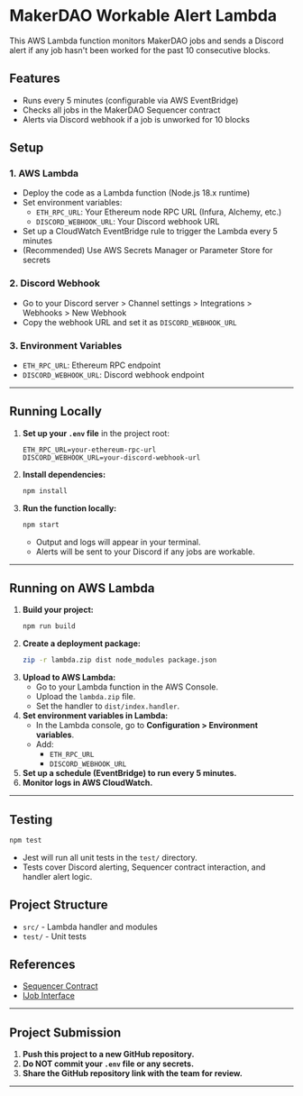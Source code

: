 # MakerDAO Workable Alert Lambda

This AWS Lambda function monitors MakerDAO jobs and sends a Discord alert if any job hasn't been worked for the past 10 consecutive blocks.

## Features
- Runs every 5 minutes (configurable via AWS EventBridge)
- Checks all jobs in the MakerDAO Sequencer contract
- Alerts via Discord webhook if a job is unworked for 10 blocks

## Setup

### 1. AWS Lambda
- Deploy the code as a Lambda function (Node.js 18.x runtime)
- Set environment variables:
  - `ETH_RPC_URL`: Your Ethereum node RPC URL (Infura, Alchemy, etc.)
  - `DISCORD_WEBHOOK_URL`: Your Discord webhook URL
- Set up a CloudWatch EventBridge rule to trigger the Lambda every 5 minutes
- (Recommended) Use AWS Secrets Manager or Parameter Store for secrets

### 2. Discord Webhook
- Go to your Discord server > Channel settings > Integrations > Webhooks > New Webhook
- Copy the webhook URL and set it as `DISCORD_WEBHOOK_URL`

### 3. Environment Variables
- `ETH_RPC_URL`: Ethereum RPC endpoint
- `DISCORD_WEBHOOK_URL`: Discord webhook endpoint

---

## Running Locally

1. **Set up your `.env` file** in the project root:
    ```
    ETH_RPC_URL=your-ethereum-rpc-url
    DISCORD_WEBHOOK_URL=your-discord-webhook-url
    ```
2. **Install dependencies:**
    ```sh
    npm install
    ```
3. **Run the function locally:**
    ```sh
    npm start
    ```
   - Output and logs will appear in your terminal.
   - Alerts will be sent to your Discord if any jobs are workable.

---

## Running on AWS Lambda

1. **Build your project:**
    ```sh
    npm run build
    ```
2. **Create a deployment package:**
    ```sh
    zip -r lambda.zip dist node_modules package.json
    ```
3. **Upload to AWS Lambda:**
    - Go to your Lambda function in the AWS Console.
    - Upload the `lambda.zip` file.
    - Set the handler to `dist/index.handler`.
4. **Set environment variables in Lambda:**
    - In the Lambda console, go to **Configuration > Environment variables**.
    - Add:
        - `ETH_RPC_URL`
        - `DISCORD_WEBHOOK_URL`
5. **Set up a schedule (EventBridge) to run every 5 minutes.**
6. **Monitor logs in AWS CloudWatch.**

---

## Testing

```sh
npm test
```

- Jest will run all unit tests in the `test/` directory.
- Tests cover Discord alerting, Sequencer contract interaction, and handler alert logic.

## Project Structure
- `src/` - Lambda handler and modules
- `test/` - Unit tests

## References
- [Sequencer Contract](https://etherscan.io/address/0x238b4E35dAed6100C6162fAE4510261f88996EC9#code)
- [IJob Interface](https://github.com/makerdao/dss-cron/blob/master/src/interfaces/IJob.sol)

---

## Project Submission

1. **Push this project to a new GitHub repository.**
2. **Do NOT commit your `.env` file or any secrets.**
3. **Share the GitHub repository link with the team for review.**

--- 
